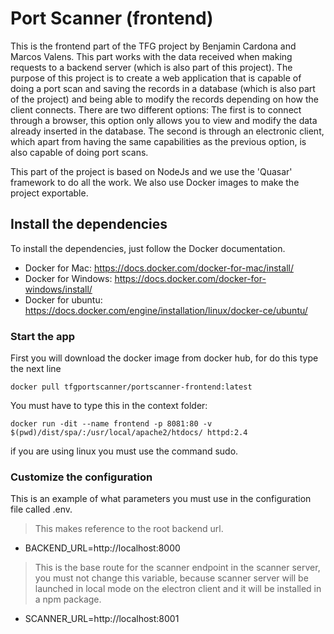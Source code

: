 # Port Scanner (frontend)

This is the frontend part of the TFG project by Benjamin Cardona and Marcos Valens. This part works with the data received when making requests to a backend server (which is also part of this project).
The purpose of this project is to create a web application that is capable of doing a port scan and saving the records in a database (which is also part of the project) and being able to modify the records depending on how the client connects.
There are two different options:
The first is to connect through a browser, this option only allows you to view and modify the data already inserted in the database.
The second is through an electronic client, which apart from having the same capabilities as the previous option, is also capable of doing port scans.

This part of the project is based on NodeJs and we use the 'Quasar' framework to do all the work. We also use Docker images to make the project exportable.

## Install the dependencies

To install the dependencies, just follow the Docker documentation.

+ Docker for Mac:
https://docs.docker.com/docker-for-mac/install/
+ Docker for Windows:
https://docs.docker.com/docker-for-windows/install/
+ Docker for ubuntu:
https://docs.docker.com/engine/installation/linux/docker-ce/ubuntu/



### Start the app
First you will download the docker image from docker hub, for do this type the next line
```
docker pull tfgportscanner/portscanner-frontend:latest
```
You must have to type this in the context folder:
```
docker run -dit --name frontend -p 8081:80 -v $(pwd)/dist/spa/:/usr/local/apache2/htdocs/ httpd:2.4
```
if you are using linux you must use the command sudo.

### Customize the configuration

This is an example of what parameters you must use in the configuration file called .env.

>This makes reference to the root backend url.
* BACKEND_URL=http://localhost:8000

>This is the base route for the scanner endpoint in the scanner server, you must not change this variable, because scanner server will be launched in local mode on the electron client and it will be installed in a npm package.
* SCANNER_URL=http://localhost:8001
